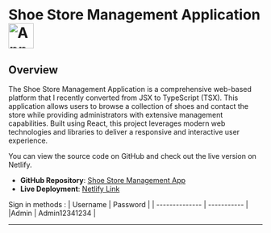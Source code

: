 # Shoe Store Management Application <img src="/public/assets/icons/favicon.ico" alt="App Icon" width="50" height="50">

## Overview

The Shoe Store Management Application is a comprehensive web-based platform that I recently converted from JSX to TypeScript (TSX). This application allows users to browse a collection of shoes and contact the store while providing administrators with extensive management capabilities. Built using React, this project leverages modern web technologies and libraries to deliver a responsive and interactive user experience.

You can view the source code on GitHub and check out the live version on Netlify.
- **GitHub Repository**: [Shoe Store Management App](https://github.com/your-username/shoe-store-management)
- **Live Deployment**: [Netlify Link](https://dyz-shoe-store.netlify.app/)

Sign in methods : 
| Username       | Password    |
| -------------- | ----------- |
|Admin           | Admin12341234 | 


---
